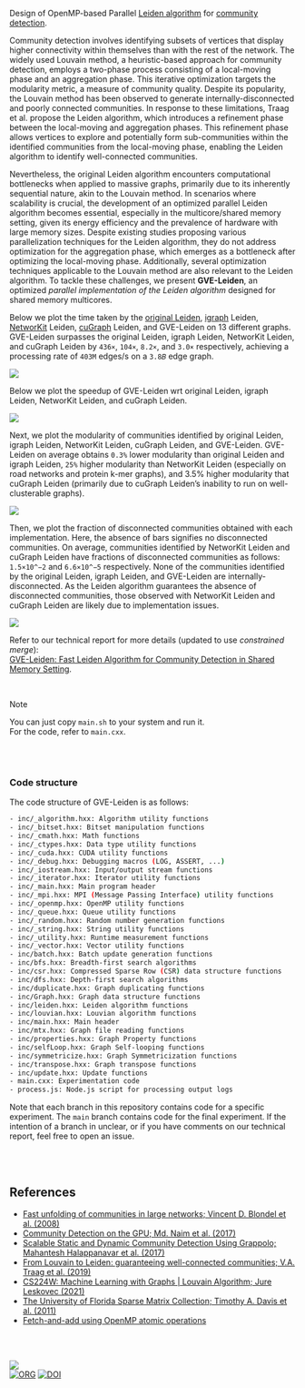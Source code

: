 Design of OpenMP-based Parallel [Leiden algorithm] for [community detection].

Community detection involves identifying subsets of vertices that display higher connectivity within themselves than with the rest of the network. The widely used Louvain method, a heuristic-based approach for community detection, employs a two-phase process consisting of a local-moving phase and an aggregation phase. This iterative optimization targets the modularity metric, a measure of community quality. Despite its popularity, the Louvain method has been observed to generate internally-disconnected and poorly connected communities. In response to these limitations, Traag et al. propose the Leiden algorithm, which introduces a refinement phase between the local-moving and aggregation phases. This refinement phase allows vertices to explore and potentially form sub-communities within the identified communities from the local-moving phase, enabling the Leiden algorithm to identify well-connected communities.

Nevertheless, the original Leiden algorithm encounters computational bottlenecks when applied to massive graphs, primarily due to its inherently sequential nature, akin to the Louvain method. In scenarios where scalability is crucial, the development of an optimized parallel Leiden algorithm becomes essential, especially in the multicore/shared memory setting, given its energy efficiency and the prevalence of hardware with large memory sizes. Despite existing studies proposing various parallelization techniques for the Leiden algorithm, they do not address optimization for the aggregation phase, which emerges as a bottleneck after optimizing the local-moving phase. Additionally, several optimization techniques applicable to the Louvain method are also relevant to the Leiden algorithm. To tackle these challenges, we present **GVE-Leiden**, an optimized *parallel implementation of the Leiden algorithm* designed for shared memory multicores.

Below we plot the time taken by the [original Leiden], [igraph] Leiden, [NetworKit] Leiden, [cuGraph] Leiden, and GVE-Leiden on 13 different graphs. GVE-Leiden surpasses the original Leiden, igraph Leiden, NetworKit Leiden, and cuGraph Leiden by `436×`, `104×`, `8.2×`, and `3.0×` respectively, achieving a processing rate of `403M` edges/s on a `3.8𝐵` edge graph.

[![](https://i.imgur.com/jdYCdBC.png)][sheets-o1]

Below we plot the speedup of GVE-Leiden wrt original Leiden, igraph Leiden, NetworKit Leiden, and cuGraph Leiden.

[![](https://i.imgur.com/9twKzxS.png)][sheets-o1]

Next, we plot the modularity of communities identified by original Leiden, igraph Leiden, NetworKit Leiden, cuGraph Leiden, and GVE-Leiden. GVE-Leiden on average obtains `0.3%` lower modularity than original Leiden and igraph Leiden, `25%` higher modularity than NetworKit Leiden (especially on road networks and protein k-mer graphs), and 3.5% higher modularity that cuGraph Leiden (primarily due to cuGraph Leiden’s inability to run on well-clusterable graphs).

[![](https://i.imgur.com/ouSqncV.png)][sheets-o1]

Then, we plot the fraction of disconnected communities obtained with each implementation. Here, the absence of bars signifies no disconnected communities. On average, communities identified by NetworKit Leiden and cuGraph Leiden have fractions of disconnected communities as follows: `1.5×10^−2` and `6.6×10^−5` respectively. None of the communities identified by the original Leiden, igraph Leiden, and GVE-Leiden are internally-disconnected. As the Leiden algorithm guarantees the absence of disconnected communities, those observed with NetworKit Leiden and cuGraph Leiden are likely due to implementation issues.

[![](https://i.imgur.com/eeDsyHg.png)][sheets-o1]

Refer to our technical report for more details (updated to use *constrained merge*): \
[GVE-Leiden: Fast Leiden Algorithm for Community Detection in Shared Memory Setting][report].

<br>

> [!NOTE]
> You can just copy `main.sh` to your system and run it. \
> For the code, refer to `main.cxx`.

[Leiden algorithm]: https://www.nature.com/articles/s41598-019-41695-z
[original Leiden]: https://github.com/vtraag/libleidenalg
[igraph]: https://github.com/igraph/igraph
[NetworKit]: https://github.com/networkit/networkit
[cuGraph]: https://github.com/rapidsai/cugraph
[community detection]: https://en.wikipedia.org/wiki/Community_search
[Prof. Dip Sankar Banerjee]: https://sites.google.com/site/dipsankarban/
[Prof. Kishore Kothapalli]: https://faculty.iiit.ac.in/~kkishore/
[SuiteSparse Matrix Collection]: https://sparse.tamu.edu
[sheets-o1]: https://docs.google.com/spreadsheets/d/1oyx44kRewQmk9y23V-lJWwx51qYlGRxNR2kiT_tiMdo/edit?usp=sharing
[sheets-o2]: https://docs.google.com/spreadsheets/d/12CzNfXe3yO4NsOvs7sbmcwC6qBHTi6DmBF7yK2eXf7I/edit?usp=sharing
[report]: https://arxiv.org/abs/2312.13936

<br>
<br>


### Code structure

The code structure of GVE-Leiden is as follows:

```bash
- inc/_algorithm.hxx: Algorithm utility functions
- inc/_bitset.hxx: Bitset manipulation functions
- inc/_cmath.hxx: Math functions
- inc/_ctypes.hxx: Data type utility functions
- inc/_cuda.hxx: CUDA utility functions
- inc/_debug.hxx: Debugging macros (LOG, ASSERT, ...)
- inc/_iostream.hxx: Input/output stream functions
- inc/_iterator.hxx: Iterator utility functions
- inc/_main.hxx: Main program header
- inc/_mpi.hxx: MPI (Message Passing Interface) utility functions
- inc/_openmp.hxx: OpenMP utility functions
- inc/_queue.hxx: Queue utility functions
- inc/_random.hxx: Random number generation functions
- inc/_string.hxx: String utility functions
- inc/_utility.hxx: Runtime measurement functions
- inc/_vector.hxx: Vector utility functions
- inc/batch.hxx: Batch update generation functions
- inc/bfs.hxx: Breadth-first search algorithms
- inc/csr.hxx: Compressed Sparse Row (CSR) data structure functions
- inc/dfs.hxx: Depth-first search algorithms
- inc/duplicate.hxx: Graph duplicating functions
- inc/Graph.hxx: Graph data structure functions
- inc/leiden.hxx: Leiden algorithm functions
- inc/louvian.hxx: Louvian algorithm functions
- inc/main.hxx: Main header
- inc/mtx.hxx: Graph file reading functions
- inc/properties.hxx: Graph Property functions
- inc/selfLoop.hxx: Graph Self-looping functions
- inc/symmetricize.hxx: Graph Symmetricization functions
- inc/transpose.hxx: Graph transpose functions
- inc/update.hxx: Update functions
- main.cxx: Experimentation code
- process.js: Node.js script for processing output logs
```

Note that each branch in this repository contains code for a specific experiment. The `main` branch contains code for the final experiment. If the intention of a branch in unclear, or if you have comments on our technical report, feel free to open an issue.

<br>
<br>


## References

- [Fast unfolding of communities in large networks; Vincent D. Blondel et al. (2008)](https://arxiv.org/abs/0803.0476)
- [Community Detection on the GPU; Md. Naim et al. (2017)](https://arxiv.org/abs/1305.2006)
- [Scalable Static and Dynamic Community Detection Using Grappolo; Mahantesh Halappanavar et al. (2017)](https://ieeexplore.ieee.org/document/8091047)
- [From Louvain to Leiden: guaranteeing well-connected communities; V.A. Traag et al. (2019)](https://www.nature.com/articles/s41598-019-41695-z)
- [CS224W: Machine Learning with Graphs | Louvain Algorithm; Jure Leskovec (2021)](https://www.youtube.com/watch?v=0zuiLBOIcsw)
- [The University of Florida Sparse Matrix Collection; Timothy A. Davis et al. (2011)](https://doi.org/10.1145/2049662.2049663)
- [Fetch-and-add using OpenMP atomic operations](https://stackoverflow.com/a/7918281/1413259)

<br>
<br>


[![](https://i.imgur.com/Z0g3W0u.jpg)](https://www.youtube.com/watch?v=yqO7wVBTuLw&pp)<br>
[![ORG](https://img.shields.io/badge/org-puzzlef-green?logo=Org)](https://puzzlef.github.io)
[![DOI](https://zenodo.org/badge/652482935.svg)](https://zenodo.org/doi/10.5281/zenodo.10428321)


[Prof. Dip Sankar Banerjee]: https://sites.google.com/site/dipsankarban/
[Prof. Kishore Kothapalli]: https://faculty.iiit.ac.in/~kkishore/
[SuiteSparse Matrix Collection]: https://sparse.tamu.edu
